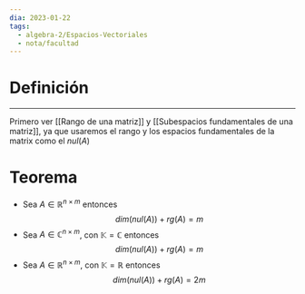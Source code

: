 ```yaml
---
dia: 2023-01-22
tags:
  - algebra-2/Espacios-Vectoriales
  - nota/facultad
---
```

# Definición
---
Primero ver [[Rango de una matriz]] y [[Subespacios fundamentales de una matriz]], ya que usaremos el rango y los espacios fundamentales de la matrix como el $nul(A)$

# Teorema
 * Sea $A \in \mathbb{R}^{n \times m}$ entonces $$dim(nul(A))+rg(A)=m$$
 * Sea $A \in \mathbb{C}^{n \times m}$, con $\mathbb{K}=\mathbb{C}$ entonces $$dim(nul(A))+rg(A)=m$$
 * Sea $A \in \mathbb{R}^{n \times m}$, con $\mathbb{K}=\mathbb{R}$ entonces $$dim(nul(A))+rg(A)=2m$$
 
 